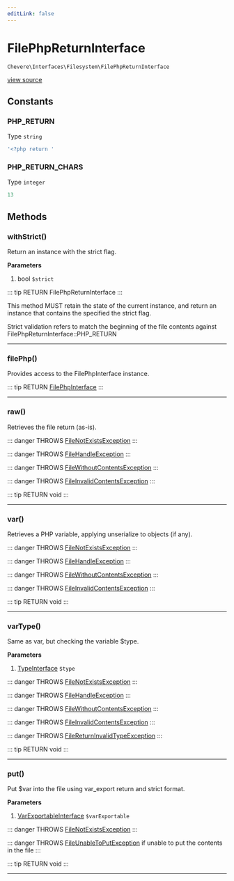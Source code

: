 ```yaml
---
editLink: false
---
```


# FilePhpReturnInterface

`Chevere\Interfaces\Filesystem\FilePhpReturnInterface`

[view source](https://github.com/chevere/chevere/blob/master/interfaces/Filesystem/FilePhpReturnInterface.php)

## Constants

### PHP_RETURN

Type `string`

```php
'<?php return '
```

### PHP_RETURN_CHARS

Type `integer`

```php
13
```

## Methods

### withStrict()

Return an instance with the strict flag.

**Parameters**

1. bool `$strict`

::: tip RETURN
FilePhpReturnInterface
:::

This method MUST retain the state of the current instance, and return
an instance that contains the specified the strict flag.

Strict validation refers to match the beginning of the file contents
against FilePhpReturnInterface::PHP_RETURN

---

### filePhp()

Provides access to the FilePhpInterface instance.

::: tip RETURN
[FilePhpInterface](./FilePhpInterface.md)
:::

---

### raw()

Retrieves the file return (as-is).

::: danger THROWS
[FileNotExistsException](../../Exceptions/Filesystem/FileNotExistsException.md)
:::

::: danger THROWS
[FileHandleException](../../Exceptions/Filesystem/FileHandleException.md)
:::

::: danger THROWS
[FileWithoutContentsException](../../Exceptions/Filesystem/FileWithoutContentsException.md)
:::

::: danger THROWS
[FileInvalidContentsException](../../Exceptions/Filesystem/FileInvalidContentsException.md)
:::

::: tip RETURN
void
:::

---

### var()

Retrieves a PHP variable, applying unserialize to objects (if any).

::: danger THROWS
[FileNotExistsException](../../Exceptions/Filesystem/FileNotExistsException.md)
:::

::: danger THROWS
[FileHandleException](../../Exceptions/Filesystem/FileHandleException.md)
:::

::: danger THROWS
[FileWithoutContentsException](../../Exceptions/Filesystem/FileWithoutContentsException.md)
:::

::: danger THROWS
[FileInvalidContentsException](../../Exceptions/Filesystem/FileInvalidContentsException.md)
:::

::: tip RETURN
void
:::

---

### varType()

Same as var, but checking the variable $type.

**Parameters**

1. [TypeInterface](../Type/TypeInterface.md) `$type`

::: danger THROWS
[FileNotExistsException](../../Exceptions/Filesystem/FileNotExistsException.md)
:::

::: danger THROWS
[FileHandleException](../../Exceptions/Filesystem/FileHandleException.md)
:::

::: danger THROWS
[FileWithoutContentsException](../../Exceptions/Filesystem/FileWithoutContentsException.md)
:::

::: danger THROWS
[FileInvalidContentsException](../../Exceptions/Filesystem/FileInvalidContentsException.md)
:::

::: danger THROWS
[FileReturnInvalidTypeException](../../Exceptions/Filesystem/FileReturnInvalidTypeException.md)
:::

::: tip RETURN
void
:::

---

### put()

Put $var into the file using var_export return and strict format.

**Parameters**

1. [VarExportableInterface](../VarExportable/VarExportableInterface.md) `$varExportable`

::: danger THROWS
[FileNotExistsException](../../Exceptions/Filesystem/FileNotExistsException.md)
:::

::: danger THROWS
[FileUnableToPutException](../../Exceptions/Filesystem/FileUnableToPutException.md)
if unable to put the contents in the file
:::

::: tip RETURN
void
:::

---
